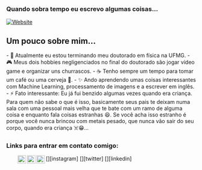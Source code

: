 ### Quando sobra tempo eu escrevo algumas coisas...

[![Website](https://img.shields.io/badge/Site%20Pessoal-RGivisiez-red?style=flat&for-the-badge&logo=github)][mysite]

## Um pouco sobre mim...

<div style="max-height: 720px;">
- 🥼 Atualmente eu estou terminando meu doutorado em física na UFMG.
- 🎮 Meus dois hobbies negligenciados no final do doutorado são jogar vídeo game e organizar uns churrascos.
- ☕ Tenho sempre um tempo para tomar um café ou uma cerveja 🍻.
- ✨ Ando aprendendo umas coisas interessantes com Machine Learning, processamento de imagens e a escrever em inglês.
- ⚡ Fato interessante: Eu já fui benzido algumas vezes quando era criança. Para quem não sabe o que é isso, basicamente seus pais te deixam numa sala com uma pessoal mais velha que te bate com um ramo de alguma coisa e enquanto fala coisas estranhas 😆. Se você acha isso estranho é porque você nunca brincou com metais pesado, que nunca vão sair do seu corpo, quando era criança ☠️😁...
</div>

### Links para entrar em contato comigo:
<div style="padding-left: 30px;">
[<img align="left" alt="codeSTACKr | Instagram" width="22px" src="https://cdn.jsdelivr.net/npm/simple-icons@v3/icons/instagram.svg" />][instagram]
[<img align="left" alt="Twitter" width="22px" src="https://cdn.jsdelivr.net/npm/simple-icons@v3/icons/twitter.svg" />][twitter]
[<img align="left" alt="LinkedIn" width="22px" src="https://cdn.jsdelivr.net/npm/simple-icons@v3/icons/linkedin.svg" />][linkedin]
</div>

[mysite]: https://rgivisiez.github.io/
[twitter]: https://twitter.com/ronaldogivisiez
[instagram]: https://instagram.com/ronaldo_givisiez
[linkedin]: https://linkedin.com/in/ronaldo-givisiez/